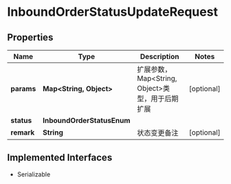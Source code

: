 

# InboundOrderStatusUpdateRequest


## Properties

| Name | Type | Description | Notes |
|------------ | ------------- | ------------- | -------------|
|**params** | **Map&lt;String, Object&gt;** | 扩展参数，Map&lt;String, Object&gt;类型，用于后期扩展 |  [optional] |
|**status** | **InboundOrderStatusEnum** |  |  |
|**remark** | **String** | 状态变更备注 |  [optional] |


## Implemented Interfaces

* Serializable


